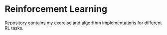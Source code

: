 # Reinforcement Learning

Repository contains my exercise and algorithm implementations for different RL tasks.
